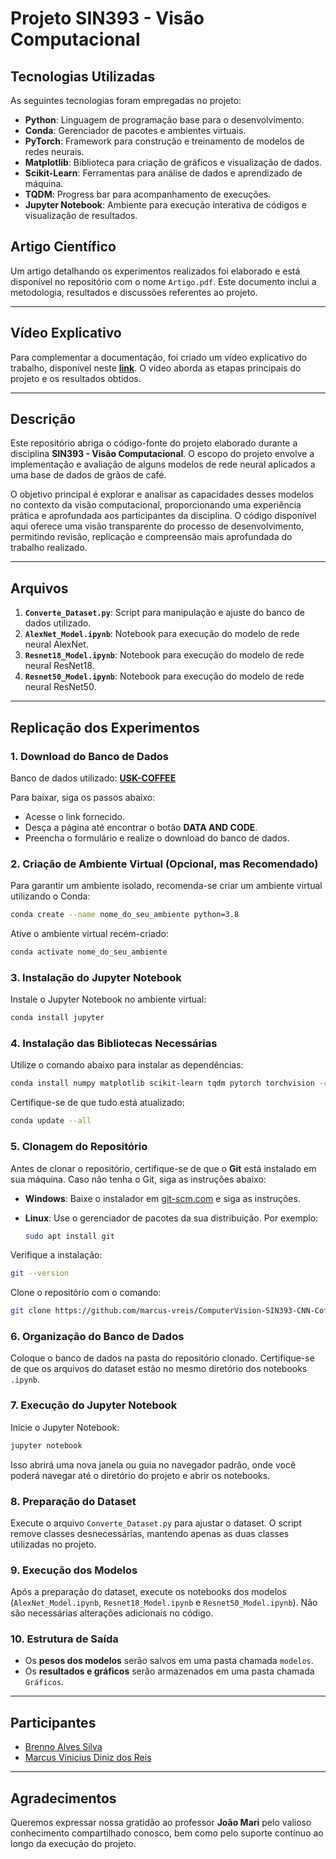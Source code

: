 # Projeto SIN393 - Visão Computacional

## Tecnologias Utilizadas

As seguintes tecnologias foram empregadas no projeto:

- **Python**: Linguagem de programação base para o desenvolvimento.
- **Conda**: Gerenciador de pacotes e ambientes virtuais.
- **PyTorch**: Framework para construção e treinamento de modelos de redes neurais.
- **Matplotlib**: Biblioteca para criação de gráficos e visualização de dados.
- **Scikit-Learn**: Ferramentas para análise de dados e aprendizado de máquina.
- **TQDM**: Progress bar para acompanhamento de execuções.
- **Jupyter Notebook**: Ambiente para execução interativa de códigos e visualização de resultados.

## Artigo Científico

Um artigo detalhando os experimentos realizados foi elaborado e está disponível no repositório com o nome `Artigo.pdf`. Este documento inclui a metodologia, resultados e discussões referentes ao projeto.

---

## Vídeo Explicativo

Para complementar a documentação, foi criado um vídeo explicativo do trabalho, disponível neste **[link](https://www.youtube.com/watch?v=mVWqjKUZZsI)**. O vídeo aborda as etapas principais do projeto e os resultados obtidos.

---



## Descrição

Este repositório abriga o código-fonte do projeto elaborado durante a disciplina **SIN393 - Visão Computacional**. O escopo do projeto envolve a implementação e avaliação de alguns modelos de rede neural aplicados a uma base de dados de grãos de café.

O objetivo principal é explorar e analisar as capacidades desses modelos no contexto da visão computacional, proporcionando uma experiência prática e aprofundada aos participantes da disciplina. O código disponível aqui oferece uma visão transparente do processo de desenvolvimento, permitindo revisão, replicação e compreensão mais aprofundada do trabalho realizado.

---

## Arquivos

1. **`Converte_Dataset.py`**: Script para manipulação e ajuste do banco de dados utilizado.
2. **`AlexNet_Model.ipynb`**: Notebook para execução do modelo de rede neural AlexNet.
3. **`Resnet18_Model.ipynb`**: Notebook para execução do modelo de rede neural ResNet18.
4. **`Resnet50_Model.ipynb`**: Notebook para execução do modelo de rede neural ResNet50.

---

## Replicação dos Experimentos

### 1. Download do Banco de Dados

Banco de dados utilizado: **[USK-COFFEE](https://comvis.unsyiah.ac.id/usk-coffee/)**

Para baixar, siga os passos abaixo:

- Acesse o link fornecido.
- Desça a página até encontrar o botão **DATA AND CODE**.
- Preencha o formulário e realize o download do banco de dados.

### 2. Criação de Ambiente Virtual (Opcional, mas Recomendado)

Para garantir um ambiente isolado, recomenda-se criar um ambiente virtual utilizando o Conda:

```bash
conda create --name nome_do_seu_ambiente python=3.8
```

Ative o ambiente virtual recém-criado:

```bash
conda activate nome_do_seu_ambiente
```

### 3. Instalação do Jupyter Notebook

Instale o Jupyter Notebook no ambiente virtual:

```bash
conda install jupyter
```

### 4. Instalação das Bibliotecas Necessárias

Utilize o comando abaixo para instalar as dependências:

```bash
conda install numpy matplotlib scikit-learn tqdm pytorch torchvision -c pytorch
```

Certifique-se de que tudo está atualizado:

```bash
conda update --all
```

### 5. Clonagem do Repositório

Antes de clonar o repositório, certifique-se de que o **Git** está instalado em sua máquina. Caso não tenha o Git, siga as instruções abaixo:

- **Windows**: Baixe o instalador em [git-scm.com](https://git-scm.com/) e siga as instruções.
- **Linux**: Use o gerenciador de pacotes da sua distribuição. Por exemplo:

  ```bash
  sudo apt install git
  ```

Verifique a instalação:

```bash
git --version
```

Clone o repositório com o comando:

```bash
git clone https://github.com/marcus-vreis/ComputerVision-SIN393-CNN-CoffeeBean.git
```

### 6. Organização do Banco de Dados

Coloque o banco de dados na pasta do repositório clonado. Certifique-se de que os arquivos do dataset estão no mesmo diretório dos notebooks `.ipynb`.

### 7. Execução do Jupyter Notebook

Inicie o Jupyter Notebook:

```bash
jupyter notebook
```

Isso abrirá uma nova janela ou guia no navegador padrão, onde você poderá navegar até o diretório do projeto e abrir os notebooks.

### 8. Preparação do Dataset

Execute o arquivo `Converte_Dataset.py` para ajustar o dataset. O script remove classes desnecessárias, mantendo apenas as duas classes utilizadas no projeto.

### 9. Execução dos Modelos

Após a preparação do dataset, execute os notebooks dos modelos (`AlexNet_Model.ipynb`, `Resnet18_Model.ipynb` e `Resnet50_Model.ipynb`). Não são necessárias alterações adicionais no código.

### 10. Estrutura de Saída

- Os **pesos dos modelos** serão salvos em uma pasta chamada `modelos`.
- Os **resultados e gráficos** serão armazenados em uma pasta chamada `Gráficos`.

---

## Participantes

- [Brenno Alves Silva](https://github.com/BrennoA1ves)
- [Marcus Vinicius Diniz dos Reis](https://github.com/marcus-vreis)
---

## Agradecimentos

Queremos expressar nossa gratidão ao professor **João Mari** pelo valioso conhecimento compartilhado conosco, bem como pelo suporte contínuo ao longo da execução do projeto. 